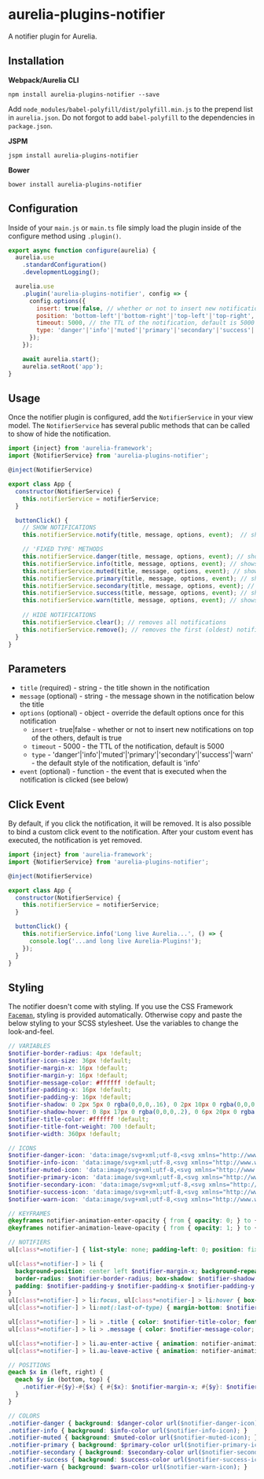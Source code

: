 # aurelia-plugins-notifier

A notifier plugin for Aurelia.

## Installation

**Webpack/Aurelia CLI**

```shell
npm install aurelia-plugins-notifier --save
```

Add `node_modules/babel-polyfill/dist/polyfill.min.js` to the prepend list in `aurelia.json`. Do not forgot to add `babel-polyfill` to the dependencies in `package.json`.

**JSPM**

```shell
jspm install aurelia-plugins-notifier
```

**Bower**

```shell
bower install aurelia-plugins-notifier
```

## Configuration

Inside of your `main.js` or `main.ts` file simply load the plugin inside of the configure method using `.plugin()`.

```javascript
export async function configure(aurelia) {
  aurelia.use
    .standardConfiguration()
    .developmentLogging();

  aurelia.use
    .plugin('aurelia-plugins-notifier', config => {
      config.options({
        insert: true|false, // whether or not to insert new notifications on top of the others, default is true
        position: 'bottom-left'|'bottom-right'|'top-left'|'top-right', // the position on the page where to show the notifications, default is 'top-right
        timeout: 5000, // the TTL of the notification, default is 5000
        type: 'danger'|'info'|'muted'|'primary'|'secondary'|'success'|'warn' // the default style of the notification, default is 'info'
      });
    });

    await aurelia.start();
    aurelia.setRoot('app');
}
```

## Usage

Once the notifier plugin is configured, add the `NotifierService` in your view model. The `NotifierService` has several public methods that can be called to show of hide the notification.
 
```javascript
import {inject} from 'aurelia-framework';
import {NotifierService} from 'aurelia-plugins-notifier';

@inject(NotifierService)

export class App {
  constructor(NotifierService) {
    this.notifierService = notifierService;
  }  

  buttonClick() {
    // SHOW NOTIFICATIONS
    this.notifierService.notify(title, message, options, event);  // shows a notification with default options

    // 'FIXED TYPE' METHODS
    this.notifierService.danger(title, message, options, event); // shows a notification of type 'danger'
    this.notifierService.info(title, message, options, event); // shows a notification of type 'info'
    this.notifierService.muted(title, message, options, event); // shows a notification of type 'muted'
    this.notifierService.primary(title, message, options, event); // shows a notification of type 'primary'
    this.notifierService.secondary(title, message, options, event); // shows a notification of type 'secondary'
    this.notifierService.success(title, message, options, event); // shows a notification of type 'success'
    this.notifierService.warn(title, message, options, event); // shows a notification of type 'warn'
    
    // HIDE NOTIFICATIONS
    this.notifierService.clear(); // removes all notifications
    this.notifierService.remove(); // removes the first (oldest) notification
  }
}
```

## Parameters

* `title` (required) - string - the title shown in the notification
* `message` (optional) - string - the message shown in the notification below the title
* `options` (optional) - object - override the default options once for this notification
  * `insert` - true|false - whether or not to insert new notifications on top of the others, default is true
  * `timeout` - 5000 - the TTL of the notification, default is 5000
  * `type` - 'danger'|'info'|'muted'|'primary'|'secondary'|'success'|'warn' - the default style of the notification, default is 'info'
* `event` (optional) - function - the event that is executed when the notification is clicked (see below)

## Click Event

By default, if you click the notification, it will be removed. It is also possible to bind a custom click event to the notification. After your custom event has executed, the notification is yet removed. 

```javascript
import {inject} from 'aurelia-framework';
import {NotifierService} from 'aurelia-plugins-notifier';

@inject(NotifierService)

export class App {
  constructor(NotifierService) {
    this.notifierService = notifierService;
  }  

  buttonClick() {
    this.notifierService.info('Long live Aurelia...', () => {
      console.log('...and long live Aurelia-Plugins!');
    });
  }
}
```

## Styling

The notifier doesn't come with styling. If you use the CSS Framework [`Faceman`](<http://faceman.io>), styling is provided automatically. Otherwise copy and paste the below styling to your SCSS stylesheet. Use the variables to change the look-and-feel.

```scss
// VARIABLES
$notifier-border-radius: 4px !default;
$notifier-icon-size: 36px !default;
$notifier-margin-x: 16px !default;
$notifier-margin-y: 16px !default;
$notifier-message-color: #ffffff !default;
$notifier-padding-x: 16px !default;
$notifier-padding-y: 16px !default;
$notifier-shadow: 0 2px 5px 0 rgba(0,0,0,.16), 0 2px 10px 0 rgba(0,0,0,.12) !default;
$notifier-shadow-hover: 0 8px 17px 0 rgba(0,0,0,.2), 0 6px 20px 0 rgba(0,0,0,.19) !default;
$notifier-title-color: #ffffff !default;
$notifier-title-font-weight: 700 !default;
$notifier-width: 360px !default;

// ICONS
$notifier-danger-icon: 'data:image/svg+xml;utf-8,<svg xmlns="http://www.w3.org/2000/svg" height="1792" viewBox="0 0 1792 1792" width="1792"><path d="M571 589q-10-25-34-35t-49 0q-108 44-191 127t-127 191q-10 25 0 49t35 34q13 5 24 5 42 0 60-40 34-84 98.5-148.5t148.5-98.5q25-11 35-35t0-49zm942-356l46 46-244 243 68 68q19 19 19 45.5t-19 45.5l-64 64q89 161 89 343 0 143-55.5 273.5t-150 225-225 150-273.5 55.5-273.5-55.5-225-150-150-225-55.5-273.5 55.5-273.5 150-225 225-150 273.5-55.5q182 0 343 89l64-64q19-19 45.5-19t45.5 19l68 68zm8-56q-10 10-22 10-13 0-23-10l-91-90q-9-10-9-23t9-23q10-9 23-9t23 9l90 91q10 9 10 22.5t-10 22.5zm230 230q-11 9-23 9t-23-9l-90-91q-10-9-10-22.5t10-22.5q9-10 22.5-10t22.5 10l91 90q9 10 9 23t-9 23zm41-183q0 14-9 23t-23 9h-96q-14 0-23-9t-9-23 9-23 23-9h96q14 0 23 9t9 23zm-192-192v96q0 14-9 23t-23 9-23-9-9-23v-96q0-14 9-23t23-9 23 9 9 23zm151 55l-91 90q-10 10-22 10-13 0-23-10-10-9-10-22.5t10-22.5l90-91q10-9 23-9t23 9q9 10 9 23t-9 23z" fill="#ffffff" /></svg>';
$notifier-info-icon: 'data:image/svg+xml;utf-8,<svg xmlns="http://www.w3.org/2000/svg" height="1792" viewBox="0 0 1792 1792" width="1792"><path d="M1152 1376v-160q0-14-9-23t-23-9h-96v-512q0-14-9-23t-23-9h-320q-14 0-23 9t-9 23v160q0 14 9 23t23 9h96v320h-96q-14 0-23 9t-9 23v160q0 14 9 23t23 9h448q14 0 23-9t9-23zm-128-896v-160q0-14-9-23t-23-9h-192q-14 0-23 9t-9 23v160q0 14 9 23t23 9h192q14 0 23-9t9-23zm640 416q0 209-103 385.5t-279.5 279.5-385.5 103-385.5-103-279.5-279.5-103-385.5 103-385.5 279.5-279.5 385.5-103 385.5 103 279.5 279.5 103 385.5z" fill="#ffffff" /></svg>';
$notifier-muted-icon: 'data:image/svg+xml;utf-8,<svg xmlns="http://www.w3.org/2000/svg" height="1792" viewBox="0 0 1792 1792" width="1792"><path d="M1024 1376v-192q0-14-9-23t-23-9h-192q-14 0-23 9t-9 23v192q0 14 9 23t23 9h192q14 0 23-9t9-23zm256-672q0-88-55.5-163t-138.5-116-170-41q-243 0-371 213-15 24 8 42l132 100q7 6 19 6 16 0 25-12 53-68 86-92 34-24 86-24 48 0 85.5 26t37.5 59q0 38-20 61t-68 45q-63 28-115.5 86.5t-52.5 125.5v36q0 14 9 23t23 9h192q14 0 23-9t9-23q0-19 21.5-49.5t54.5-49.5q32-18 49-28.5t46-35 44.5-48 28-60.5 12.5-81zm384 192q0 209-103 385.5t-279.5 279.5-385.5 103-385.5-103-279.5-279.5-103-385.5 103-385.5 279.5-279.5 385.5-103 385.5 103 279.5 279.5 103 385.5z" fill="#ffffff" /></svg>';
$notifier-primary-icon: 'data:image/svg+xml;utf-8,<svg xmlns="http://www.w3.org/2000/svg" height="1792" viewBox="0 0 1792 1792" width="1792"><path d="M1120 576q0 13-9.5 22.5t-22.5 9.5-22.5-9.5-9.5-22.5q0-46-54-71t-106-25q-13 0-22.5-9.5t-9.5-22.5 9.5-22.5 22.5-9.5q50 0 99.5 16t87 54 37.5 90zm160 0q0-72-34.5-134t-90-101.5-123-62-136.5-22.5-136.5 22.5-123 62-90 101.5-34.5 134q0 101 68 180 10 11 30.5 33t30.5 33q128 153 141 298h228q13-145 141-298 10-11 30.5-33t30.5-33q68-79 68-180zm128 0q0 155-103 268-45 49-74.5 87t-59.5 95.5-34 107.5q47 28 47 82 0 37-25 64 25 27 25 64 0 52-45 81 13 23 13 47 0 46-31.5 71t-77.5 25q-20 44-60 70t-87 26-87-26-60-70q-46 0-77.5-25t-31.5-71q0-24 13-47-45-29-45-81 0-37 25-64-25-27-25-64 0-54 47-82-4-50-34-107.5t-59.5-95.5-74.5-87q-103-113-103-268 0-99 44.5-184.5t117-142 164-89 186.5-32.5 186.5 32.5 164 89 117 142 44.5 184.5z" fill="#ffffff" /></svg>';
$notifier-secondary-icon: 'data:image/svg+xml;utf-8,<svg xmlns="http://www.w3.org/2000/svg" height="1792" viewBox="0 0 1792 1792" width="1792"><path d="M1696 960q0 26-19 45t-45 19h-224q0 171-67 290l208 209q19 19 19 45t-19 45q-18 19-45 19t-45-19l-198-197q-5 5-15 13t-42 28.5-65 36.5-82 29-97 13v-896h-128v896q-51 0-101.5-13.5t-87-33-66-39-43.5-32.5l-15-14-183 207q-20 21-48 21-24 0-43-16-19-18-20.5-44.5t15.5-46.5l202-227q-58-114-58-274h-224q-26 0-45-19t-19-45 19-45 45-19h224v-294l-173-173q-19-19-19-45t19-45 45-19 45 19l173 173h844l173-173q19-19 45-19t45 19 19 45-19 45l-173 173v294h224q26 0 45 19t19 45zm-480-576h-640q0-133 93.5-226.5t226.5-93.5 226.5 93.5 93.5 226.5z" fill="#ffffff" /></svg>';
$notifier-success-icon: 'data:image/svg+xml;utf-8,<svg xmlns="http://www.w3.org/2000/svg" height="1792" viewBox="0 0 1792 1792" width="1792"><path d="M813 1299l614-614q19-19 19-45t-19-45l-102-102q-19-19-45-19t-45 19l-467 467-211-211q-19-19-45-19t-45 19l-102 102q-19 19-19 45t19 45l358 358q19 19 45 19t45-19zm851-883v960q0 119-84.5 203.5t-203.5 84.5h-960q-119 0-203.5-84.5t-84.5-203.5v-960q0-119 84.5-203.5t203.5-84.5h960q119 0 203.5 84.5t84.5 203.5z" fill="#ffffff" /></svg>';
$notifier-warn-icon: 'data:image/svg+xml;utf-8,<svg xmlns="http://www.w3.org/2000/svg" height="1792" viewBox="0 0 1792 1792" width="1792"><path d="M1024 1375v-190q0-14-9.5-23.5t-22.5-9.5h-192q-13 0-22.5 9.5t-9.5 23.5v190q0 14 9.5 23.5t22.5 9.5h192q13 0 22.5-9.5t9.5-23.5zm-2-374l18-459q0-12-10-19-13-11-24-11h-220q-11 0-24 11-10 7-10 21l17 457q0 10 10 16.5t24 6.5h185q14 0 23.5-6.5t10.5-16.5zm-14-934l768 1408q35 63-2 126-17 29-46.5 46t-63.5 17h-1536q-34 0-63.5-17t-46.5-46q-37-63-2-126l768-1408q17-31 47-49t65-18 65 18 47 49z" fill="#ffffff" /></svg>';

// KEYFRAMES
@keyframes notifier-animation-enter-opacity { from { opacity: 0; } to { opacity: 1; } }
@keyframes notifier-animation-leave-opacity { from { opacity: 1; } to { opacity: 0; } }

// NOTIFIERS
ul[class*=notifier-] { list-style: none; padding-left: 0; position: fixed; }

ul[class*=notifier-] > li {
  background-position: center left $notifier-margin-x; background-repeat: no-repeat; background-size: $notifier-icon-size;
  border-radius: $notifier-border-radius; box-shadow: $notifier-shadow; cursor: pointer;
  padding: $notifier-padding-y $notifier-padding-x $notifier-padding-y ($notifier-icon-size + 2 * $notifier-padding-x); word-wrap: break-word; width: $notifier-width;
}
ul[class*=notifier-] > li:focus, ul[class*=notifier-] > li:hover { box-shadow: $notifier-shadow-hover; }
ul[class*=notifier-] > li:not(:last-of-type) { margin-bottom: $notifier-margin-y; }

ul[class*=notifier-] > li > .title { color: $notifier-title-color; font-weight: $notifier-title-font-weight; }
ul[class*=notifier-] > li > .message { color: $notifier-message-color; }

ul[class*=notifier-] > li.au-enter-active { animation: notifier-animation-enter-opacity .5s; }
ul[class*=notifier-] > li.au-leave-active { animation: notifier-animation-leave-opacity .5s; }

// POSITIONS
@each $x in (left, right) {
  @each $y in (bottom, top) {
    .notifier-#{$y}-#{$x} { #{$x}: $notifier-margin-x; #{$y}: $notifier-margin-y; }
  }
}

// COLORS
.notifier-danger { background: $danger-color url($notifier-danger-icon); }
.notifier-info { background: $info-color url($notifier-info-icon); }
.notifier-muted { background: $muted-color url($notifier-muted-icon); }
.notifier-primary { background: $primary-color url($notifier-primary-icon); }
.notifier-secondary { background: $secondary-color url($notifier-secondary-icon); }
.notifier-success { background: $success-color url($notifier-success-icon); }
.notifier-warn { background: $warn-color url($notifier-warn-icon); }
```